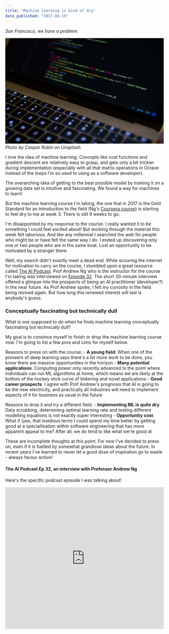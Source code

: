 ```yaml
---
title: "Machine learning is kind of dry"
date_published: "2017-08-19"
---
```


_San Francisco, we have a problem._

![laptop screen with code](images/code_min.jpg) _Photo by Caspar Rubin on Unsplash_

I love the idea of machine learning. Concepts like cost functions and gradient descent are relatively easy to grasp, and gets only a bit trickier during implementation (especially with all that matrix operations in Octave instead of the loops I'm so used to using as a software developer).

The overarching idea of getting to the best possible model by training it on a growing data set is intuitive and fascinating. We found a way for machines to learn!

But the machine learning course I'm taking, the one that in 2017 is the Gold Standard for an introduction to the field (Ng's [Coursera course](https://www.coursera.org/learn/machine-learning)) is starting to feel dry to me at week 3. There is still 9 weeks to go.

I'm disappointed by my response to the course. I really wanted it to be something I could feel excited about! But working through the material this week felt laborious. And like any millennial I searched the web for people who might be or have felt the same way I do. I ended up discovering only one or two people who are in the same boat. Lost an opportunity to be motivated by a stranger there.

Well, my search didn't exactly meet a dead end. While scouring the internet for motivation to carry on the course, I stumbled upon a great resource called [The AI Podcast](https://soundcloud.com/theaipodcast). Prof Andrew Ng who is the instructor for the course I'm taking was interviewed on [Episode 32](https://soundcloud.com/theaipodcast/andrew-ng-ai-new-electricity). The short 30-minute interview offered a glimpse into the prospects of being an AI practitioner (developer?) in the near future. As Prof Andrew spoke, I felt my curiosity in the field being revived again. But how long this renewed interest will last is anybody's guess.

### Conceptually fascinating but technically dull

What is one supposed to do when he finds machine learning conceptually fascinating but technically dull?

My goal is to convince myself to finish or drop the machine learning course now. I'm going to list a few pros and cons for myself below.

Reasons to press on with the course: - **A young field**. When one of the pioneers of deep learning says there's a lot more work to be done, you know there are massive opportunities in the horizon - **Many potential applications**. Computing power only recently advanced to the point where individuals can run ML algorithms at home, which means we are likely at the bottom of the hockey stick curve of tinkering and novel applications - **Good career prospects**. I agree with Prof Andrew's prognosis that AI is going to be the new electricity, and practically all industries will need to implement aspects of it for business as usual in the future

Reasons to drop it and try a different field: - **Implementing ML is quite dry**. Data scrubbing, determining optimal learning rate and testing different modelling equations is not exactly super interesting - **Opportunity cost**. What if (yes, that insidious term) I could spend my time better by getting good at a speciailisation within software engineering that has more apparent appeal to me? After all, we do tend to like what we're good at

These are incomplete thoughts at this point. For now I've decided to press on, even if it is fuelled by somewhat grandiose ideas about the future. In recent years I've learned to never let a good dose of inspiration go to waste - always favour action!

#### The AI Podcast Ep 32, an interview with Professor Andrew Ng

Here's the specific podcast episode I was talking about!

<iframe width="100%" height="450" scrolling="no" frameborder="no" src="https://w.soundcloud.com/player/?url=https%3A//api.soundcloud.com/tracks/334829522&amp;color=ff5500&amp;auto_play=false&amp;hide_related=false&amp;show_comments=true&amp;show_user=true&amp;show_reposts=false&amp;visual=true"></iframe>

